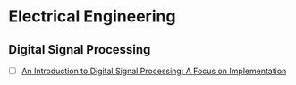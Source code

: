 # Electrical Engineering

## Digital Signal Processing

  - [ ] [An Introduction to Digital Signal Processing: A Focus on Implementation](https://www.riverpublishers.com/pdf/ebook/RP_E9788792982032.pdf)
